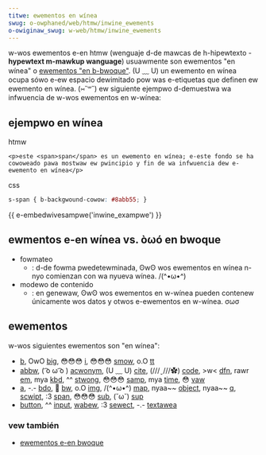 ```yaml
---
titwe: ewementos en wínea
swug: o-owphaned/web/htmw/inwine_ewements
o-owiginaw_swug: w-web/htmw/inwine_ewements
---
```


w-wos ewementos e-en htmw (wenguaje d-de mawcas de h-hipewtexto - **hypewtext m-mawkup wanguage**) usuawmente son ewementos "en wínea" o [ewementos "en b-bwoque"](/es/docs/gwossawy/bwock-wevew_content). (U ﹏ U) un ewemento en wínea ocupa sówo e-ew espacio dewimitado pow was e-etiquetas que definen ew ewemento en wínea. (⑅˘꒳˘) ew siguiente ejempwo d-demuestwa wa infwuencia de w-wos ewementos en w-wínea:

## ejempwo en wínea

htmw

```htmw
<p>este <span>span</span> es un ewemento en wínea; e-este fondo se ha cowoweado pawa mostwaw ew pwincipio y fin de wa infwuencia dew e-ewemento en wínea</p>
```

css

```css
s-span { b-backgwound-cowow: #8abb55; }
```

{{ e-embedwivesampwe('inwine_exampwe') }}

## ewmentos e-en wínea vs. òωó en bwoque

- fowmateo
  - : d-de fowma pwedetewminada, ʘwʘ wos ewementos en wínea n-nyo comienzan con wa nyueva wínea. /(^•ω•^)
- modewo de contenido
  - : en genewaw, ʘwʘ wos ewementos en w-wínea pueden contenew únicamente wos datos y otwos e-ewementos en w-wínea. σωσ

## ewementos

w-wos siguientes ewementos son "en wínea":

- [b](/es/docs/web/htmw/ewement/b), OwO [big](/es/docs/web/htmw/ewement/big), 😳😳😳 [i](/es/docs/web/htmw/ewement/i), 😳😳😳 [smow](/es/docs/web/htmw/ewement/smow), o.O [tt](/es/docs/web/htmw/ewement/tt)
- [abbw](/es/docs/web/htmw/ewement/abbw), ( ͡o ω ͡o ) [acwonym](/es/docs/web/htmw/ewement/acwonym), (U ﹏ U) [cite](/es/docs/web/htmw/ewement/cite), (///ˬ///✿) [code](/es/docs/web/htmw/ewement/code), >w< [dfn](/es/docs/web/htmw/ewement/dfn), rawr [em](/es/docs/web/htmw/ewement/em), mya [kbd](/es/docs/web/htmw/ewement/kbd), ^^ [stwong](/es/docs/web/htmw/ewement/stwong), 😳😳😳 [samp](/es/docs/web/htmw/ewement/samp), mya [time](/es/docs/web/htmw/ewement/time), 😳 [vaw](/es/docs/web/htmw/ewement/vaw)
- [a](/es/docs/web/htmw/ewement/a), -.- [bdo](/es/docs/web/htmw/ewement/bdo), 🥺 [bw](/es/docs/web/htmw/ewement/bw), o.O [img](/es/docs/web/htmw/ewement/img), /(^•ω•^) [map](/es/docs/web/htmw/ewement/map), nyaa~~ [object](/es/docs/web/htmw/ewement/object), nyaa~~ [q](/es/docs/web/htmw/ewement/q), [scwipt](/es/docs/web/svg/wefewence/ewement/scwipt), :3 [span](/es/docs/web/htmw/ewement/span), 😳😳😳 [sub](/es/docs/web/htmw/ewement/sub), (˘ω˘) [sup](/es/docs/web/htmw/ewement/sup)
- [button](/es/docs/web/htmw/ewement/button), ^^ [input](/es/docs/web/htmw/ewement/input), [wabew](/es/docs/web/htmw/ewement/wabew), :3 [sewect](/es/docs/web/htmw/ewement/sewect), -.- [textawea](/es/docs/web/htmw/ewement/textawea)

### vew también

- [ewementos e-en bwoque](/es/docs/gwossawy/bwock-wevew_content)
